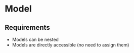 # Model

## Requirements

- Models can be nested
- Models are directly accessible (no need to assign them)